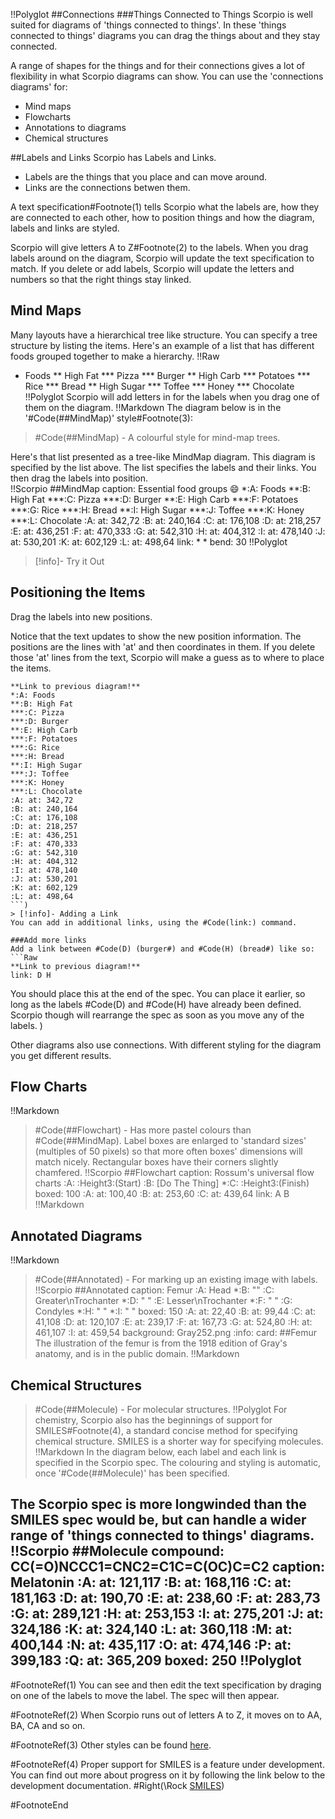 !!Polyglot
##Connections
###Things Connected to Things
Scorpio is well suited for diagrams of 'things connected to things'. In these 'things connected to things' diagrams you can drag the things about and they stay connected.

A range of shapes for the things and for their connections gives a lot of flexibility in what Scorpio diagrams can show.  You can use the 'connections diagrams' for:

* Mind maps
* Flowcharts
* Annotations to diagrams
* Chemical structures

##Labels and Links
Scorpio has Labels and Links. 
* Labels are the things that you place and can move around.
* Links are the connections betwen them.

A text specification#Footnote(1) tells Scorpio what the labels are, how they are connected to each other, how to position things and how the diagram, labels and links are styled.

Scorpio will give letters A to Z#Footnote(2) to the labels. When you drag labels around on the diagram, Scorpio will update the text specification to match. If you delete or add labels, Scorpio will update the letters and numbers so that the right things stay linked.

## Mind Maps
Many layouts have a hierarchical tree like structure.  You can specify a tree structure by listing the items.  Here's an example of a list that has different foods grouped together to make a hierarchy.
!!Raw
* Foods
** High Fat
*** Pizza
*** Burger
** High Carb
*** Potatoes
*** Rice
*** Bread
** High Sugar
*** Toffee
*** Honey
*** Chocolate
!!Polyglot
Scorpio will add letters in for the labels when you drag one of them on the diagram.
!!Markdown
The diagram below is in the '#Code(##MindMap)' style#Footnote(3):

> #Code(##MindMap) - A colourful style for mind-map trees. 

Here's that list presented as a tree-like MindMap diagram.  This diagram is specified by the list above.  The list specifies the labels and their links. You then drag the labels into position.  
!!Scorpio
##MindMap
caption: Essential food groups 😄
*:A: Foods
**:B: High Fat
***:C: Pizza
***:D: Burger
**:E: High Carb
***:F: Potatoes
***:G: Rice
***:H: Bread
**:I: High Sugar
***:J: Toffee
***:K: Honey
***:L: Chocolate
:A: at: 342,72
:B: at: 240,164
:C: at: 176,108
:D: at: 218,257
:E: at: 436,251
:F: at: 470,333
:G: at: 542,310
:H: at: 404,312
:I: at: 478,140
:J: at: 530,201
:K: at: 602,129
:L: at: 498,64
link: * *
bend: 30
!!Polyglot

> [!info]- Try it Out
## Positioning the Items
Drag the labels into new positions.  

Notice that the text updates to show the new position information.  The positions are the lines with 'at' and then coordinates in them.  If you delete those 'at' lines from the text, Scorpio will make a guess as to where to place the items.
```Raw
**Link to previous diagram!**
*:A: Foods
**:B: High Fat
***:C: Pizza
***:D: Burger
**:E: High Carb
***:F: Potatoes
***:G: Rice
***:H: Bread
**:I: High Sugar
***:J: Toffee
***:K: Honey
***:L: Chocolate
:A: at: 342,72
:B: at: 240,164
:C: at: 176,108
:D: at: 218,257
:E: at: 436,251
:F: at: 470,333
:G: at: 542,310
:H: at: 404,312
:I: at: 478,140
:J: at: 530,201
:K: at: 602,129
:L: at: 498,64
```)
> [!info]- Adding a Link
You can add in additional links, using the #Code(link:) command.

###Add more links
Add a link between #Code(D) (burger#) and #Code(H) (bread#) like so:
```Raw
**Link to previous diagram!**
link: D H
```
You should place this at the end of the spec.  You can place it earlier, so long as the labels #Code(D) and #Code(H) have already been defined.  Scorpio though will rearrange the spec as soon as you move any of the labels. )

Other diagrams also use connections. With different styling for the diagram you get different results.

## Flow Charts
!!Markdown
> #Code(##Flowchart) - Has more pastel colours than #Code(##MindMap).  Label boxes are enlarged to 'standard sizes' (multiples of 50 pixels) so that more often boxes' dimensions will match nicely.  Rectangular boxes have their corners slightly chamfered.
!!Scorpio
##Flowchart
caption: Rossum's universal flow charts
:A: :Height3:(Start)
:B: [Do The Thing]
*:C: :Height3:(Finish)
boxed: 100
:A: at: 100,40
:B: at: 253,60
:C: at: 439,64
link: A B
!!Markdown


## Annotated Diagrams
!!Markdown
> #Code(##Annotated) - For marking up an existing image with labels. 
!!Scorpio
##Annotated
caption: Femur
:A: Head
*:B: ""
:C: Greater\nTrochanter
*:D: " "
:E: Lesser\nTrochanter
*:F: " "
:G: Condyles
*:H: " "
*:I: " "
boxed: 150
:A: at: 22,40
:B: at: 99,44
:C: at: 41,108
:D: at: 120,107
:E: at: 239,17
:F: at: 167,73
:G: at: 524,80
:H: at: 461,107
:I: at: 459,54
background: Gray252.png
:info:
card:
##Femur
The illustration of the femur is from the 1918 edition of Gray's anatomy, and is in the public domain.
!!Markdown

## Chemical Structures

> #Code(##Molecule) - For molecular structures.
!!Polyglot
> For chemistry, Scorpio also has the beginnings of support for SMILES#Footnote(4), a standard concise method for specifying chemical structure.  SMILES is a shorter way for specifying molecules.
!!Markdown
In the diagram below, each label and each link is specified in the Scorpio spec.  The colouring and styling is automatic, once '#Code(##Molecule)' has been specified.

The Scorpio spec is more longwinded than the SMILES spec would be, but can handle a wider range of 'things connected to things' diagrams.
!!Scorpio
##Molecule
compound: CC(=O)NCCC1=CNC2=C1C=C(OC)C=C2
caption: Melatonin
:A: at: 121,117
:B: at: 168,116
:C: at: 181,163
:D: at: 190,70
:E: at: 238,60
:F: at: 283,73
:G: at: 289,121
:H: at: 253,153
:I: at: 275,201
:J: at: 324,186
:K: at: 324,140
:L: at: 360,118
:M: at: 400,144
:N: at: 435,117
:O: at: 474,146
:P: at: 399,183
:Q: at: 365,209
boxed: 250
!!Polyglot
----

#FootnoteRef(1) You can see and then edit the text specification by draging on one of the labels to move the label. The spec will then appear.

#FootnoteRef(2) When Scorpio runs out of letters A to Z, it moves on to AA, BA, CA and so on.

#FootnoteRef(3) Other styles can be found [here](scorpio_diagram_styles).

#FootnoteRef(4) Proper support for SMILES is a feature under development. You can find out more about progress on it by following the link below to the development documentation.
#Right(\Rock [SMILES](scorpio_dev;dev_smiles))

#FootnoteEnd
&nbsp;